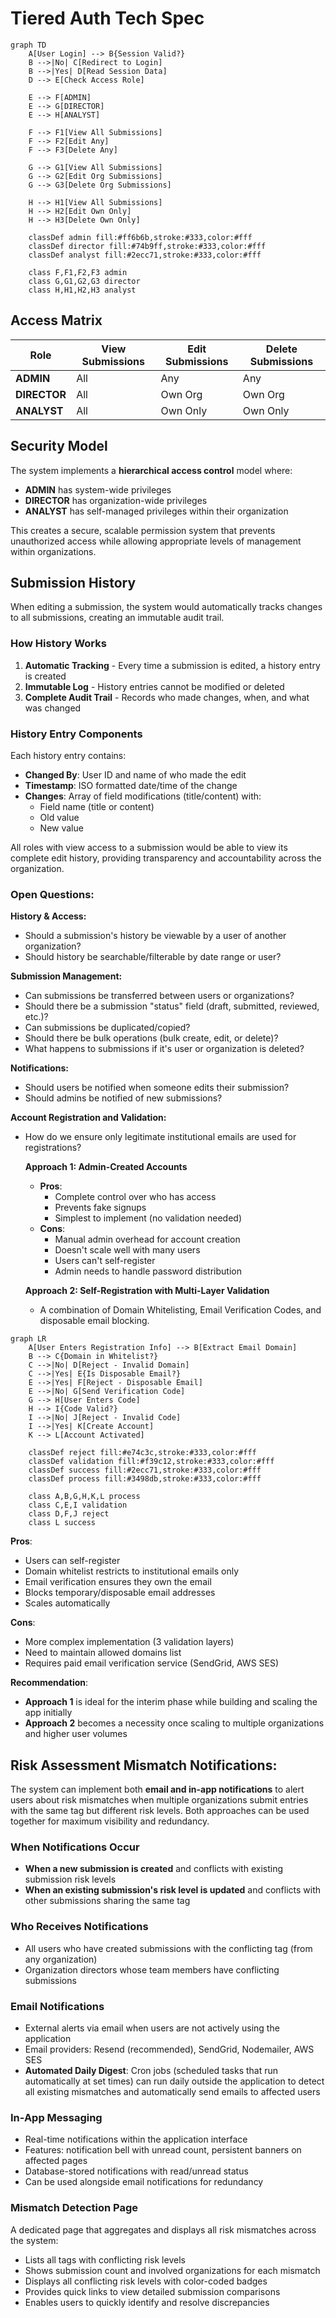 # Tiered Auth Tech Spec

```mermaid
graph TD
    A[User Login] --> B{Session Valid?}
    B -->|No| C[Redirect to Login]
    B -->|Yes| D[Read Session Data]
    D --> E[Check Access Role]
    
    E --> F[ADMIN]
    E --> G[DIRECTOR]
    E --> H[ANALYST]
    
    F --> F1[View All Submissions]
    F --> F2[Edit Any]
    F --> F3[Delete Any]
    
    G --> G1[View All Submissions]
    G --> G2[Edit Org Submissions]
    G --> G3[Delete Org Submissions]
    
    H --> H1[View All Submissions]
    H --> H2[Edit Own Only]
    H --> H3[Delete Own Only]
    
    classDef admin fill:#ff6b6b,stroke:#333,color:#fff
    classDef director fill:#74b9ff,stroke:#333,color:#fff
    classDef analyst fill:#2ecc71,stroke:#333,color:#fff
    
    class F,F1,F2,F3 admin
    class G,G1,G2,G3 director
    class H,H1,H2,H3 analyst
```

## Access Matrix

| Role | View Submissions | Edit Submissions | Delete Submissions |
|------|------------------|------------------|-------------------|
| **ADMIN** |  All | Any | Any |
| **DIRECTOR** | All | Own Org | Own Org |
| **ANALYST** | All | Own Only | Own Only |

## Security Model

The system implements a **hierarchical access control** model where:
- **ADMIN** has system-wide privileges
- **DIRECTOR** has organization-wide privileges
- **ANALYST** has self-managed privileges within their organization

This creates a secure, scalable permission system that prevents unauthorized access while allowing appropriate levels of management within organizations.

## Submission History

When editing a submission, the system would automatically tracks changes to all submissions, creating an immutable audit trail.

### How History Works

1. **Automatic Tracking** - Every time a submission is edited, a history entry is created
2. **Immutable Log** - History entries cannot be modified or deleted
3. **Complete Audit Trail** - Records who made changes, when, and what was changed

### History Entry Components

Each history entry contains:
- **Changed By**: User ID and name of who made the edit
- **Timestamp**: ISO formatted date/time of the change
- **Changes**: Array of field modifications (title/content) with:
  - Field name (title or content)
  - Old value
  - New value

All roles with view access to a submission would be able to view its complete edit history, providing transparency and accountability across the organization.

### Open Questions:

**History & Access:**
- Should a submission's history be viewable by a user of another organization?
- Should history be searchable/filterable by date range or user?

**Submission Management:**
- Can submissions be transferred between users or organizations?
- Should there be a submission "status" field (draft, submitted, reviewed, etc.)?
- Can submissions be duplicated/copied?
- Should there be bulk operations (bulk create, edit, or delete)?
- What happens to submissions if it's user or organization is deleted?

**Notifications:**
- Should users be notified when someone edits their submission?
- Should admins be notified of new submissions?

**Account Registration and Validation:**
- How do we ensure only legitimate institutional emails are used for registrations?

    **Approach 1: Admin-Created Accounts**
    - **Pros**: 
        - Complete control over who has access
        - Prevents fake signups
        - Simplest to implement (no validation needed)
    - **Cons**: 
        - Manual admin overhead for account creation
        - Doesn't scale well with many users
        - Users can't self-register
        - Admin needs to handle password distribution

    **Approach 2: Self-Registration with Multi-Layer Validation**
    - A combination of Domain Whitelisting, Email Verification Codes, and disposable email blocking.

```mermaid
graph LR
    A[User Enters Registration Info] --> B[Extract Email Domain]
    B --> C{Domain in Whitelist?}
    C -->|No| D[Reject - Invalid Domain]
    C -->|Yes| E{Is Disposable Email?}
    E -->|Yes| F[Reject - Disposable Email]
    E -->|No| G[Send Verification Code]
    G --> H[User Enters Code]
    H --> I{Code Valid?}
    I -->|No| J[Reject - Invalid Code]
    I -->|Yes| K[Create Account]
    K --> L[Account Activated]
    
    classDef reject fill:#e74c3c,stroke:#333,color:#fff
    classDef validation fill:#f39c12,stroke:#333,color:#fff
    classDef success fill:#2ecc71,stroke:#333,color:#fff
    classDef process fill:#3498db,stroke:#333,color:#fff
    
    class A,B,G,H,K,L process
    class C,E,I validation
    class D,F,J reject
    class L success
```

**Pros**:
- Users can self-register
- Domain whitelist restricts to institutional emails only
- Email verification ensures they own the email
- Blocks temporary/disposable email addresses
- Scales automatically

**Cons**:
- More complex implementation (3 validation layers)
- Need to maintain allowed domains list
- Requires paid email verification service (SendGrid, AWS SES)

**Recommendation**: 
- **Approach 1** is ideal for the interim phase while building and scaling the app initially
- **Approach 2** becomes a necessity once scaling to multiple organizations and higher user volumes


## Risk Assessment Mismatch Notifications:

The system can implement both **email and in-app notifications** to alert users about risk mismatches when multiple organizations submit entries with the same tag but different risk levels. Both approaches can be used together for maximum visibility and redundancy.

### When Notifications Occur

- **When a new submission is created** and conflicts with existing submission risk levels
- **When an existing submission's risk level is updated** and conflicts with other submissions sharing the same tag

### Who Receives Notifications

- All users who have created submissions with the conflicting tag (from any organization)
- Organization directors whose team members have conflicting submissions

### Email Notifications

- External alerts via email when users are not actively using the application
- Email providers: Resend (recommended), SendGrid, Nodemailer, AWS SES
- **Automated Daily Digest**: Cron jobs (scheduled tasks that run automatically at set times) can run daily outside the application to detect all existing mismatches and automatically send emails to affected users

### In-App Messaging

- Real-time notifications within the application interface
- Features: notification bell with unread count, persistent banners on affected pages
- Database-stored notifications with read/unread status
- Can be used alongside email notifications for redundancy

### Mismatch Detection Page

A dedicated page that aggregates and displays all risk mismatches across the system:
- Lists all tags with conflicting risk levels
- Shows submission count and involved organizations for each mismatch
- Displays all conflicting risk levels with color-coded badges
- Provides quick links to view detailed submission comparisons
- Enables users to quickly identify and resolve discrepancies

